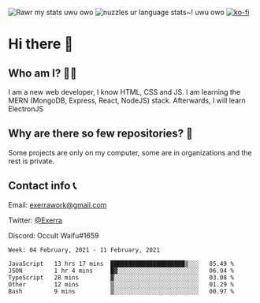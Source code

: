 ![Rawr my stats uwu owo](https://github-readme-stats.vercel.app/api?username=Exerra&show_icons=true&theme=buefy)
![nuzzles ur language stats~! uwu owo](https://github-readme-stats.vercel.app/api/top-langs/?username=Exerra&layout=compact)
[![ko-fi](https://www.ko-fi.com/img/githubbutton_sm.svg)](https://ko-fi.com/X8X130H96)
# Hi there 👋
## Who am I? 🙋‍♀️
I am a new web developer, I know HTML, CSS and JS. I am learning the MERN (MongoDB, Express, React, NodeJS) stack. Afterwards, I will learn ElectronJS
## Why are there so few repositories? 🤔
Some projects are only on my computer, some are in organizations and the rest is private.
## Contact info 📞
Email: [exerrawork@gmail.com](mailto:exerrawork@gmail.com)

Twitter: [@Exerra](https://twitter.com/exerra)

Discord: Occult Waifu#1659

<!--START_SECTION:waka-->
```text
Week: 04 February, 2021 - 11 February, 2021

JavaScript   13 hrs 17 mins  █████████████████████▒░░░   85.49 % 
JSON         1 hr 4 mins     █▓░░░░░░░░░░░░░░░░░░░░░░░   06.94 % 
TypeScript   28 mins         ▓░░░░░░░░░░░░░░░░░░░░░░░░   03.08 % 
Other        12 mins         ▒░░░░░░░░░░░░░░░░░░░░░░░░   01.29 % 
Bash         9 mins          ▒░░░░░░░░░░░░░░░░░░░░░░░░   00.97 % 
```
<!--END_SECTION:waka-->
